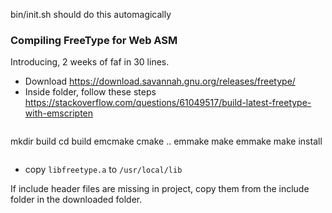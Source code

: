 bin/init.sh should do this automagically

### Compiling FreeType for Web ASM
Introducing, 2 weeks of faf in 30 lines.

- Download https://download.savannah.gnu.org/releases/freetype/
- Inside folder, follow these steps
https://stackoverflow.com/questions/61049517/build-latest-freetype-with-emscripten
>```
mkdir build
cd build
emcmake cmake ..
emmake make
emmake make install
>```

- copy `libfreetype.a` to `/usr/local/lib`

If include header files are missing in project, copy them from the include folder in the downloaded folder.